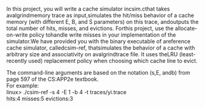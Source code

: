 In this project, you will write a cache simulator incsim.cthat takes avalgrindmemory trace as input,simulates the hit/miss behavior of a cache memory (with different E, B, and S parameters) on this trace, andoutputs the total number of hits, misses, and evictions. Forthis project, use the allocate-on-write policy tohandle write misses in your implementation of the simulator.We have provided you with the binary executable of areference cache simulator, calledcsim-ref, thatsimulates the behavior of a cache with arbitrary size and associativity on avalgrindtrace file. It uses theLRU (least-recently used) replacement policy when choosing which cache line to evict.

The command-line arguments are based on the notation (s,E, andb) from page 597 of the CS:APP2e textbook.  
For example:  
linux> ./csim-ref -s 4 -E 1 -b 4 -t traces/yi.trace  
hits:4 misses:5 evictions:3  
